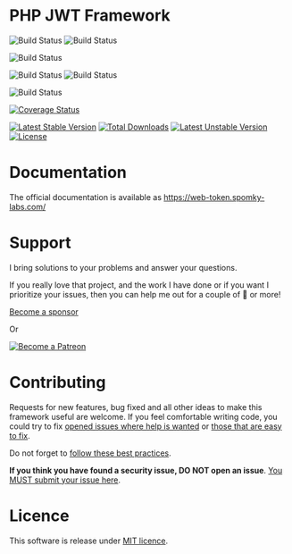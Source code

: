 PHP JWT Framework
=================

![Build Status](https://github.com/web-token/jwt-framework/workflows/Coding%20Standards/badge.svg)
![Build Status](https://github.com/web-token/jwt-framework/workflows/Static%20Analyze/badge.svg)

![Build Status](https://github.com/web-token/jwt-framework/workflows/Backwards%20compatibility%20verification/badge.svg)

![Build Status](https://github.com/web-token/jwt-framework/workflows/Unit%20Tests/badge.svg)
![Build Status](https://github.com/web-token/jwt-framework/workflows/Functional%20Tests/badge.svg)

![Build Status](https://github.com/web-token/jwt-framework/workflows/Mutation%20Testing/badge.svg)

[![Coverage Status](https://coveralls.io/repos/github/web-token/jwt-framework/badge.svg)](https://coveralls.io/github/web-token/jwt-framework)

[![Latest Stable Version](https://poser.pugx.org/web-token/jwt-framework/v/stable.png)](https://packagist.org/packages/web-token/jwt-framework)
[![Total Downloads](https://poser.pugx.org/web-token/jwt-framework/downloads.png)](https://packagist.org/packages/web-token/jwt-framework)
[![Latest Unstable Version](https://poser.pugx.org/web-token/jwt-framework/v/unstable.png)](https://packagist.org/packages/web-token/jwt-framework)
[![License](https://poser.pugx.org/web-token/jwt-framework/license.png)](https://packagist.org/packages/web-token/jwt-framework)

# Documentation

The official documentation is available as https://web-token.spomky-labs.com/

# Support

I bring solutions to your problems and answer your questions.

If you really love that project, and the work I have done or if you want I prioritize your issues, then you can help me out for a couple of :beers: or more!

[Become a sponsor](https://github.com/sponsors/Spomky)

Or

[![Become a Patreon](https://c5.patreon.com/external/logo/become_a_patron_button.png)](https://www.patreon.com/FlorentMorselli)

# Contributing

Requests for new features, bug fixed and all other ideas to make this framework useful are welcome.
If you feel comfortable writing code, you could try to fix [opened issues where help is wanted](https://github.com/web-token/jwt-framework/labels/help+wanted) or [those that are easy to fix](https://github.com/web-token/jwt-framework/labels/easy-pick).

Do not forget to [follow these best practices](.github/CONTRIBUTING.md).

**If you think you have found a security issue, DO NOT open an issue**. [You MUST submit your issue here](https://gitter.im/Spomky/).

# Licence

This software is release under [MIT licence](LICENSE).